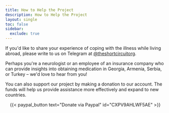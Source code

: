 ```yaml
---
title: How to Help the Project
description: How to Help the Project
layout: single
toc: false
sidebar:
  exclude: true
---
```


If you'd like to share your experience of coping with the illness while living abroad, please write to us on Telegram at [@theshortcircuitorg](https://t.me/theshortcircuitorg).

Perhaps you're a neurologist or an employee of an insurance company who can provide insights into obtaining medication in Georgia, Armenia, Serbia, or Turkey – we'd love to hear from you!

You can also support our project by making a donation to our account. The funds will help us provide assistance more effectively and expand to new countries.

<center>
{{< paypal_button text="Donate via Paypal" id="CXPV9AHLWF5AE" >}}
</center>
